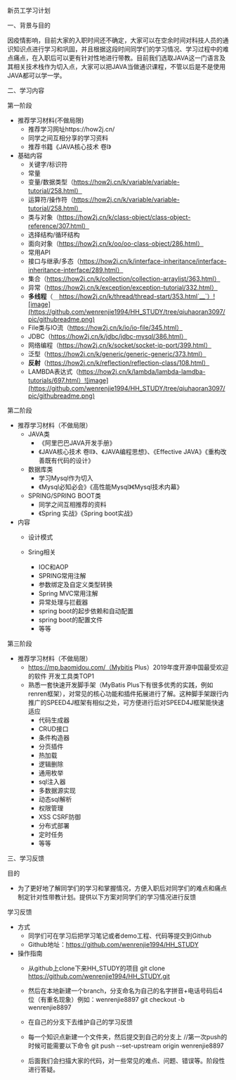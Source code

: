 新员工学习计划



一、背景与目的

因疫情影响，目前大家的入职时间还不确定，大家可以在空余时间对科技人员的通识知识点进行学习和巩固，并且根据这段时间同学们的学习情况、学习过程中的难点痛点，在入职后可以更有针对性地进行带教。目前我们选取JAVA这一门语言及其相关技术栈作为切入点，大家可以把JAVA当做通识课程，不管以后是不是使用JAVA都可以学一学。

二、学习内容

第一阶段

- 推荐学习材料(不做局限)
  - 推荐学习网址https://how2j.cn/ 
  - 同学之间互相分享的学习资料
  - 推荐书籍《JAVA核心技术 卷I》
- 基础内容
  - 关键字/标识符
  - 常量
  - 变量/数据类型（https://how2j.cn/k/variable/variable-tutorial/258.html）
  - 运算符/操作符（https://how2j.cn/k/variable/variable-tutorial/258.html）
  - 类与对象（https://how2j.cn/k/class-object/class-object-reference/307.html）
  - 选择结构/循环结构
  - 面向对象（https://how2j.cn/k/oo/oo-class-object/286.html）
  - 常用API
  - 接口与继承/多态（https://how2j.cn/k/interface-inheritance/interface-inheritance-interface/289.html）
  - 集合（https://how2j.cn/k/collection/collection-arraylist/363.html）
  - 异常（https://how2j.cn/k/exception/exception-tutorial/332.html）
  - **多线程**（`__`https://how2j.cn/k/thread/thread-start/353.html`__`）![image](https://github.com/wenrenjie1994/HH_STUDY/tree/qiuhaoran3097/pic/githubreadme.png)
  - File类与IO流（https://how2j.cn/k/io/io-file/345.html）
  - JDBC（https://how2j.cn/k/jdbc/jdbc-mysql/386.html）
  - 网络编程（https://how2j.cn/k/socket/socket-ip-port/399.html）
  - 泛型（https://how2j.cn/k/generic/generic-generic/373.html）
  - **反射**（https://how2j.cn/k/reflection/reflection-class/108.html）
  - LAMBDA表达式（https://how2j.cn/k/lambda/lambda-lamdba-tutorials/697.html）![image](https://github.com/wenrenjie1994/HH_STUDY/tree/qiuhaoran3097/pic/githubreadme.png)
  

第二阶段

- 推荐学习材料（不做局限）
  - JAVA类
    - 《阿里巴巴JAVA开发手册》
    - 《JAVA核心技术 卷II》、《JAVA编程思想》、《Effective JAVA》《重构改善既有代码的设计》
  - 数据库类
    - 学习Mysql作为切入
    - 《Mysql必知必会》《高性能Mysql》《Mysql技术内幕》
  - SPRING/SPRING BOOT类
    - 同学之间互相推荐的资料
    - 《Spring 实战》《Spring boot实战》
- 内容
  - 设计模式
    
  - Sring相关
    - IOC和AOP
    - SPRING常用注解
    - 参数绑定及自定义类型转换
    - Spring MVC常用注解
    - 异常处理与拦截器
    - spring boot的起步依赖和自动配置
    - spring boot的配置文件
    - 等等

第三阶段

- 推荐学习材料（不做局限）
  - https://mp.baomidou.com/（Mybitis Plus）2019年度开源中国最受欢迎的软件 开发工具类TOP1
  - 熟悉一套快速开发脚手架（MyBatis Plus下有很多优秀的实践，例如renren框架），对常见的核心功能和插件拓展进行了解。这种脚手架跟行内推广的SPEED4J框架有相似之处，可方便进行后对SPEED4J框架能快速适应
    - 代码生成器
    - CRUD接口
    - 条件构造器
    - 分页插件
    - 热加载
    - 逻辑删除
    - 通用枚举
    - sql注入器
    - 多数据源实现
    - 动态sql解析
    - 权限管理
    - XSS CSRF防御
    - 分布式部署
    - 定时任务
    - 等等

三、学习反馈

目的

- 为了更好地了解同学们的学习和掌握情况，方便入职后对同学们的难点和痛点制定针对性带教计划。提供以下方案对同学们的学习情况进行反馈

学习反馈

- 方式
  - 同学们可在学习后把学习笔记或者demo工程、代码等提交到Github
  - Github地址：https://github.com/wenrenjie1994/HH_STUDY
- 操作指南
  - 从github上clone下来HH_STUDY的项目
        git clone https://github.com/wenrenjie1994/HH_STUDY.git
  - 然后在本地新建一个branch，分支命名为自己的名字拼音+电话号码后4位（有重名现象）例如：wenrenjie8897
        git checkout -b wenrenjie8897
  - 在自己的分支下去维护自己的学习反馈
    
  - 每一个知识点新建一个文件夹，然后提交到自己的分支上
        //第一次push的时候可能需要以下命令
        git push --set-upstream origin wenrenjie8897
  - 后面我们会扫描大家的代码，对一些常见的难点、问题、错误等。阶段性进行答疑。
    


